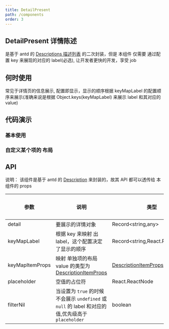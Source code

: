 ```yaml
---
title: DetailPresent
path: /components
order: 3
---
```


## DetailPresent 详情陈述

是基于 antd 的 [Descriptions 描述列表](https://ant-design.gitee.io/components/descriptions-cn/#components-descriptions-demo-basic) 的二次封装，但是 本组件 仅需要 通过配置 key 来展现的对应的 label(必选), 让开发者更快的开发，享受 job

## 何时使用

常见于详情页的信息展示, 配置即显示，显示的顺序根据 keyMapLabel 的配置顺序来展示(准确来说是根据 Object.keys(keyMapLabel) 来展示 label 和其对应的 value)

## 代码演示

### 基本使用

<code src="../demos/DetailPresentDemo1.tsx"  title="根据获取的信息，配置上label的映射即可快速显示"></code>

### 自定义某个项的 布局

<code src="../demos/DetailPresentDemo2.tsx"  title="使用 keyMapItemProps 来映射某项布局, 使用 filterNil 过滤没有值的 label"></code>

## API

说明： 该组件是基于 antd 的 [Description](https://ant-design.gitee.io/components/descriptions-cn/#Descriptions) 来封装的，故其 API 都可以透传给 本组件的 props

| 参数            | 说明                                                                                                                             | 类型                                                                                            | 默认值 |
| --------------- | -------------------------------------------------------------------------------------------------------------------------------- | ----------------------------------------------------------------------------------------------- | ------ |
| detail          | 要展示的详情对象                                                                                                                 | Record<string,any>                                                                              | -      |
| keyMapLabel     | 根据 key 来映射 出 label，这个配置决定了显示的顺序                                                                               | Record<string,React.ReactNode>                                                                  | -      |
| keyMapItemProps | 映射 单独项的布局 value 的类型为 [DescriptionItemProps](https://ant-design.gitee.io/components/descriptions-cn/#DescriptionItem) | [DescriptionItemProps](https://ant-design.gitee.io/components/descriptions-cn/#DescriptionItem) | -      |
| placeholder     | 空值的占位符                                                                                                                     | React.ReactNode                                                                                 | -      |
| filterNil       | 当设置为 `true` 的时候 不会展示 `undefined` 或 `null` 的 label 和对应的值,优先级高于 `placeholder`                               | boolean                                                                                         | -      |
